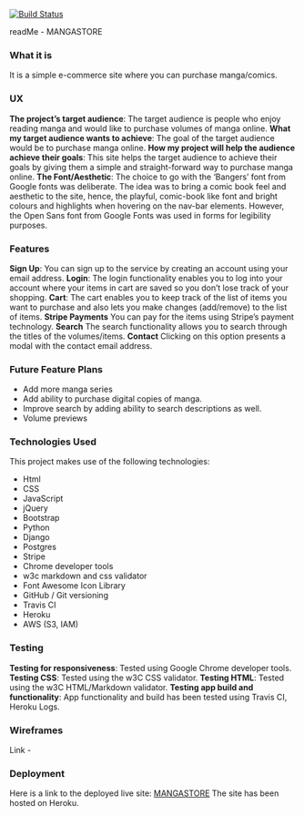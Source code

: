 [![Build Status](https://travis-ci.org/ablshk/ecommerce.svg?branch=master)](https://travis-ci.org/ablshk/ecommerce)

readMe - MANGASTORE

### What it is
It is a simple e-commerce site where you can purchase manga/comics.

### UX

**The project’s target audience**: The target audience is people who enjoy reading manga and would like to purchase volumes of manga online.
**What my target audience wants to achieve**: The goal of the target audience would be to purchase manga online.
**How my project will help the audience achieve their goals**: This site helps the target audience to achieve their goals by giving them a simple and straight-forward way to purchase manga online.
**The Font/Aesthetic**: The choice to go with the ‘Bangers’ font from Google fonts was deliberate. The idea was to bring a comic book feel and aesthetic to the site, hence, the playful, comic-book like font and bright colours and highlights when hovering on the nav-bar elements. However, the Open Sans font from Google Fonts was used in forms for legibility purposes.

### Features

**Sign Up**:
You can sign up to the service by creating an account using your email address.
**Login**:
The login functionality enables you to log into your account where your items in cart are saved so you don’t lose track of your shopping.
**Cart**:
The cart enables you to keep track of the list of items you want to purchase and also lets you make changes (add/remove) to the list of items.
**Stripe Payments**
You can pay for the items using Stripe’s payment technology.
**Search**
The search functionality allows you to search through the titles of the volumes/items.
**Contact**
Clicking on this option presents a modal with the contact email address.

### Future Feature Plans

* Add more manga series
* Add ability to purchase digital copies of manga.
* Improve search by adding ability to search descriptions as well.
* Volume previews

### Technologies Used

This project makes use of the following technologies:
* Html
* CSS
* JavaScript
* jQuery
* Bootstrap
* Python
* Django
* Postgres
* Stripe
* Chrome developer tools
* w3c markdown and css validator
* Font Awesome Icon Library
* GitHub / Git versioning
* Travis CI
* Heroku
* AWS (S3, IAM)

### Testing

**Testing for responsiveness**: Tested using Google Chrome developer tools.
**Testing CSS**: Tested using the w3C CSS validator.
**Testing HTML**: Tested using the w3C HTML/Markdown validator.
**Testing app build and functionality**: App functionality and build has been tested using Travis CI, Heroku Logs.

### Wireframes

Link - 

### Deployment

Here is a link to the deployed live site:  [MANGASTORE](https://ecommercetest123.herokuapp.com/)
The site has been hosted on Heroku.
